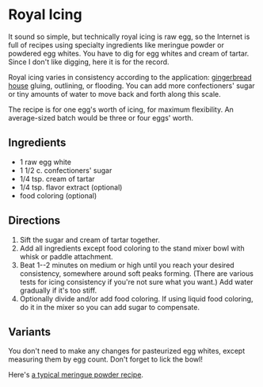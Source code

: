 [KitchenAid]: ../indices/kitchenAid.html

# Royal Icing

It sound so simple, but technically royal icing is raw egg, so the Internet is full of recipes using specialty ingredients like meringue powder or powdered egg whites.  You have to dig for egg whites and cream of tartar.  Since I don't like digging, here it is for the record.

Royal icing varies in consistency according to the application:  [gingerbread house](../cookies/gingerbreadHouse.md) gluing, outlining, or flooding.  You can add more confectioners' sugar or tiny amounts of water to move back and forth along this scale.

The recipe is for one egg's worth of icing, for maximum flexibility.  An average-sized batch would be three or four eggs' worth.

## Ingredients

* 1 raw egg white
* 1 1/2 c. confectioners' sugar
* 1/4 tsp. cream of tartar
* 1/4 tsp. flavor extract (optional)
* food coloring (optional)

## Directions

1. Sift the sugar and cream of tartar together.
2. Add all ingredients except food coloring to the stand mixer bowl with whisk or paddle attachment.
3. Beat 1--2 minutes on medium or high until you reach your desired consistency, somewhere around soft peaks forming.  (There are various tests for icing consistency if you're not sure what you want.)  Add water gradually if it's too stiff.
4. Optionally divide and/or add food coloring.  If using liquid food coloring, do it in the mixer so you can add sugar to compensate.

## Variants

You don't need to make any changes for pasteurized egg whites, except measuring them by egg count.  Don't forget to lick the bowl!

Here's [a typical meringue powder recipe](https://sallysbakingaddiction.com/royal-icing/).
